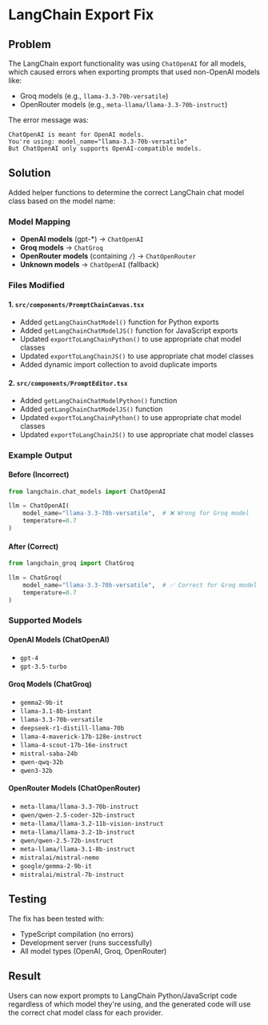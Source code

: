 # LangChain Export Fix

## Problem
The LangChain export functionality was using `ChatOpenAI` for all models, which caused errors when exporting prompts that used non-OpenAI models like:
- Groq models (e.g., `llama-3.3-70b-versatile`)
- OpenRouter models (e.g., `meta-llama/llama-3.3-70b-instruct`)

The error message was:
```
ChatOpenAI is meant for OpenAI models.
You're using: model_name="llama-3.3-70b-versatile"
But ChatOpenAI only supports OpenAI-compatible models.
```

## Solution
Added helper functions to determine the correct LangChain chat model class based on the model name:

### Model Mapping
- **OpenAI models** (gpt-*) → `ChatOpenAI`
- **Groq models** → `ChatGroq` 
- **OpenRouter models** (containing `/`) → `ChatOpenRouter`
- **Unknown models** → `ChatOpenAI` (fallback)

### Files Modified

#### 1. `src/components/PromptChainCanvas.tsx`
- Added `getLangChainChatModel()` function for Python exports
- Added `getLangChainChatModelJS()` function for JavaScript exports
- Updated `exportToLangChainPython()` to use appropriate chat model classes
- Updated `exportToLangChainJS()` to use appropriate chat model classes
- Added dynamic import collection to avoid duplicate imports

#### 2. `src/components/PromptEditor.tsx`
- Added `getLangChainChatModelPython()` function
- Added `getLangChainChatModelJS()` function  
- Updated `exportToLangChainPython()` to use appropriate chat model classes
- Updated `exportToLangChainJS()` to use appropriate chat model classes

### Example Output

#### Before (Incorrect)
```python
from langchain.chat_models import ChatOpenAI

llm = ChatOpenAI(
    model_name="llama-3.3-70b-versatile",  # ❌ Wrong for Groq model
    temperature=0.7
)
```

#### After (Correct)
```python
from langchain_groq import ChatGroq

llm = ChatGroq(
    model_name="llama-3.3-70b-versatile",  # ✅ Correct for Groq model
    temperature=0.7
)
```

### Supported Models

#### OpenAI Models (ChatOpenAI)
- `gpt-4`
- `gpt-3.5-turbo`

#### Groq Models (ChatGroq)
- `gemma2-9b-it`
- `llama-3.1-8b-instant`
- `llama-3.3-70b-versatile`
- `deepseek-r1-distill-llama-70b`
- `llama-4-maverick-17b-128e-instruct`
- `llama-4-scout-17b-16e-instruct`
- `mistral-saba-24b`
- `qwen-qwq-32b`
- `qwen3-32b`

#### OpenRouter Models (ChatOpenRouter)
- `meta-llama/llama-3.3-70b-instruct`
- `qwen/qwen-2.5-coder-32b-instruct`
- `meta-llama/llama-3.2-11b-vision-instruct`
- `meta-llama/llama-3.2-1b-instruct`
- `qwen/qwen-2.5-72b-instruct`
- `meta-llama/llama-3.1-8b-instruct`
- `mistralai/mistral-nemo`
- `google/gemma-2-9b-it`
- `mistralai/mistral-7b-instruct`

## Testing
The fix has been tested with:
- TypeScript compilation (no errors)
- Development server (runs successfully)
- All model types (OpenAI, Groq, OpenRouter)

## Result
Users can now export prompts to LangChain Python/JavaScript code regardless of which model they're using, and the generated code will use the correct chat model class for each provider. 